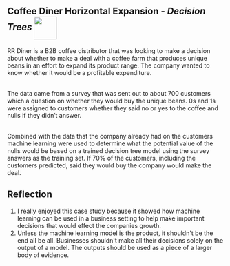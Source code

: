 <h2> Coffee Diner Horizontal Expansion - <i>Decision Trees</i> 
<a href="https://nbviewer.jupyter.org/github/Williamdst/Springboard-DSC/blob/master/Coursework/14.3_RR-Diner-Coffee/Springboard%20Decision%20Tree%20Specialty%20Coffee%20Case%20Study%20-%20Tier%203.ipynb">
    <img align='center' src="https://img.shields.io/badge/Jupyter-F37626.svg?&style=for-the-badge&logo=Jupyter&logoColor=white" width='53' />
  </a>
</h2>
RR Diner is a B2B coffee distributor that was looking to make a decision about whether to make a deal with a coffee farm that produces unique beans in an effort to expand its product range. The company wanted to know whether it would be a profitable expenditure. <br> </br>

The data came from a survey that was sent out to about 700 customers which a question on whether they would buy the unique beans. 0s and 1s were assigned to customers whether they said no or yes to the coffee and nulls if they didn’t answer. <br> </br>

Combined with the data that the company already had on the customers machine learning were used to determine what the potential value of the nulls would be based on a trained decision tree model using the survey answers as the training set. If 70% of the customers, including the customers predicted, said they would buy the company would make the deal. 

<h2>Reflection</h2>
<ol>
  <li>I really enjoyed this case study because it showed how machine learning can be used in a business setting to help make important decisions that would effect the companies growth.</li>
  <li> Unless the machine learning model is the product, it shouldn't be the end all be all. Businesses shouldn't make all their decisions solely on the output of a model. The outputs should be used as a piece of a larger body of evidence. 
</ol>
